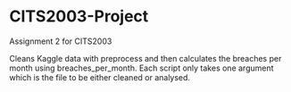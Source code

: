 # CITS2003-Project
Assignment 2 for CITS2003

Cleans Kaggle data with preprocess and then calculates the breaches per month using breaches_per_month. Each script only takes one argument which is the file to be either cleaned or analysed.
